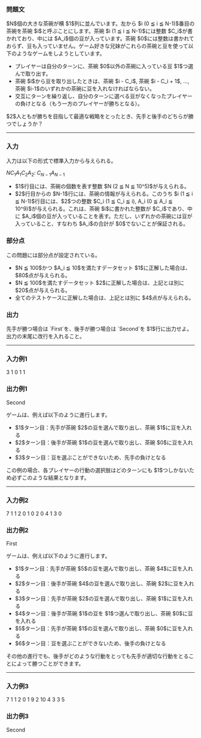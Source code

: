 
<div>

<div>

<div>

<section>

### **問題文**

<p>
$N$個の大きな茶碗が横 $1$列に並んでいます。左から $i (0 ≦ i ≦ N-1)$番目の茶碗を茶碗 $i$と呼ぶことにします。茶碗 $i (1 ≦ i ≦ N-1)$には整数 $C_i$が書かれており、中には $A_i$個の豆が入っています。茶碗 $0$には整数は書かれておらず、豆も入っていません。ゲーム好きな兄妹がこれらの茶碗と豆を使って以下のようなゲームをしようとしています。
</p>

<ul>

<li>
プレイヤーは自分のターンに、茶碗 $0$以外の茶碗に入っている豆 $1$つ選んで取り出す。
</li>

<li>
茶碗 $i$から豆を取り出したときは、茶碗 $i - C_i$, 茶碗 $i - C_i + 1$, ..., 茶碗 $i-1$のいずれかの茶碗に豆を入れなければならない。
</li>

<li>
交互にターンを繰り返し、自分のターンに選べる豆がなくなったプレイヤーの負けとなる（もう一方のプレイヤーが勝ちとなる）。
</li>

</ul>

<p>
$2$人ともが勝ちを目指して最適な戦略をとったとき、先手と後手のどちらが勝つでしょうか？
</p>

</section>

</div>

---

<div>

<div>

<section>

### **入力**

<p>
入力は以下の形式で標準入力から与えられる。
</p>

<div>

$N$$C_1$$A_1$$C_2$$A_2$:
$C_{N-1}$$A_{N-1}$
</div>

<ul>

<li>
$1$行目には、茶碗の個数を表す整数 $N (2 ≦ N ≦ 10^5)$が与えられる。
</li>

<li>
$2$行目からの $N-1$行には、茶碗の情報が与えられる。このうち $i (1 ≦ i ≦ N-1)$行目には、$2$つの整数 $C_i (1 ≦ C_i ≦ i), A_i  (0 ≦ A_i ≦ 10^9)$が与えられる。これは、茶碗 $i$に書かれた整数が $C_i$であり、中に $A_i$個の豆が入っていることを表す。ただし、いずれかの茶碗には豆が入っていること、すなわち $A_i$の合計が $0$でないことが保証される。
</li>

</ul>

</section>

</div>

<div>

<section>

### **部分点**

<p>
この問題には部分点が設定されている。
</p>

<ul>

<li>
$N ≦ 100$かつ $A_i ≦ 10$を満たすデータセット $1$に正解した場合は、$80$点が与えられる。
</li>

<li>
$N ≦ 100$を満たすデータセット $2$に正解した場合は、上記とは別に $20$点が与えられる。
</li>

<li>
全てのテストケースに正解した場合は、上記とは別に $4$点が与えられる。
</li>

</ul>

</section>

</div>

<div>

<section>

### **出力**

<p>
先手が勝つ場合は `First`を、後手が勝つ場合は `Second`を $1$行に出力せよ。出力の末尾に改行を入れること。
</p>

</section>

</div>

</div>

---

<div>

<section>

### **入力例1**

<div>

3
1 0
1 1

</div>

</section>

</div>

<div>

<section>

### **出力例1**

<div>

Second

</div>

<p>
ゲームは、例えば以下のように進行します。
</p>

<ul>

<li>
$1$ターン目：先手が茶碗 $2$の豆を選んで取り出し、茶碗 $1$に豆を入れる
</li>

<li>
$2$ターン目：後手が茶碗 $1$の豆を選んで取り出し、茶碗 $0$に豆を入れる
</li>

<li>
$3$ターン目：豆を選ぶことができないため、先手の負けとなる
</li>

</ul>

<p>
この例の場合、各プレイヤーの行動の選択肢はどのターンにも $1$つしかないため必ずこのような結果となります。
</p>

</section>

</div>

---

<div>

<section>

### **入力例2**

<div>

7
1 1
2 0
1 0
2 0
4 1
3 0

</div>

</section>

</div>

<div>

<section>

### **出力例2**

<div>

First

</div>

<p>
ゲームは、例えば以下のように進行します。
</p>

<ul>

<li>
$1$ターン目：先手が茶碗 $5$の豆を選んで取り出し、茶碗 $4$に豆を入れる
</li>

<li>
$2$ターン目：後手が茶碗 $4$の豆を選んで取り出し、茶碗 $2$に豆を入れる
</li>

<li>
$3$ターン目：先手が茶碗 $2$の豆を選んで取り出し、茶碗 $1$に豆を入れる
</li>

<li>
$4$ターン目：後手が茶碗 $1$の豆を $1$つ選んで取り出し、茶碗 $0$に豆を入れる
</li>

<li>
$5$ターン目：先手が茶碗 $1$の豆を選んで取り出し、茶碗 $0$に豆を入れる
</li>

<li>
$6$ターン目：豆を選ぶことができないため、後手の負けとなる
</li>

</ul>

<p>
その他の進行でも、後手がどのような行動をとっても先手が適切な行動をとることによって勝つことができます。
</p>

</section>

</div>

---

<div>

<section>

### **入力例3**

<div>

7
1 1
2 0
1 9
2 10
4 3
3 5

</div>

</section>

</div>

<div>

<section>

### **出力例3**

<div>

Second

</div>

</section>

</div>

</div>

</div>
